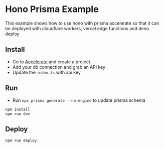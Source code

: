 # Hono Prisma Example

This example shows how to use hono with prisma accelerate so that it can be deployed with cloudflare workers, vercel edge functions and deno deploy


## Install
- Go to [Accelerate](https://www.prisma.io/data-platform/accelerate) and create a project.
- Add your db connection and grab an API key
- Update the `index.ts` with api key


## Run
- Run `npx prisma generate --no-engine` to update prisma schema
```
npm install
npm run dev
```
## Deploy
```
npm run deploy
```
